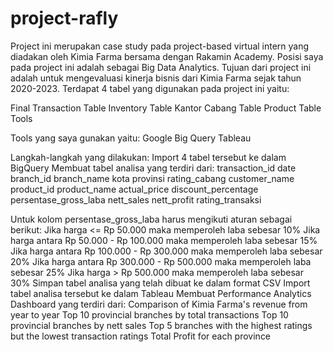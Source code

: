 # project-rafly
Project ini merupakan case study pada project-based virtual intern yang diadakan oleh Kimia Farma bersama dengan Rakamin Academy. Posisi saya pada project ini adalah sebagai Big Data Analytics. Tujuan dari project ini adalah untuk mengevaluasi kinerja bisnis dari Kimia Farma sejak tahun 2020-2023. Terdapat 4 tabel yang digunakan pada project ini yaitu:

Final Transaction Table
Inventory Table
Kantor Cabang Table
Product Table
Tools

Tools yang saya gunakan yaitu:
Google Big Query
Tableau

Langkah-langkah yang dilakukan:
Import 4 tabel tersebut ke dalam BigQuery
Membuat tabel analisa yang terdiri dari:
transaction_id
date
branch_id
branch_name
kota
provinsi
rating_cabang
customer_name
product_id
product_name
actual_price
discount_percentage
persentase_gross_laba
nett_sales
nett_profit
rating_transaksi

Untuk kolom persentase_gross_laba harus mengikuti aturan sebagai berikut:
Jika harga <= Rp 50.000 maka memperoleh laba sebesar 10%
Jika harga antara Rp 50.000 - Rp 100.000 maka memperoleh laba sebesar 15%
Jika harga antara Rp 100.000 - Rp 300.000 maka memperoleh laba sebesar 20%
Jika harga antara Rp 300.000 - Rp 500.000 maka memperoleh laba sebesar 25%
Jika harga > Rp 500.000 maka memperoleh laba sebesar 30%
Simpan tabel analisa yang telah dibuat ke dalam format CSV
Import tabel analisa tersebut ke dalam Tableau
Membuat Performance Analytics Dashboard yang terdiri dari:
Comparison of Kimia Farma's revenue from year to year
Top 10 provincial branches by total transactions
Top 10 provincial branches by nett sales
Top 5 branches with the highest ratings but the lowest transaction ratings
Total Profit for each province
